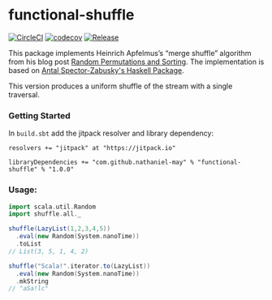 # functional-shuffle
[![CircleCI](https://circleci.com/gh/nathaniel-may/functional-shuffle.svg?style=svg)](https://circleci.com/gh/nathaniel-may/functional-shuffle)
[![codecov](https://codecov.io/gh/nathaniel-may/functional-shuffle/branch/master/graph/badge.svg)](https://codecov.io/gh/nathaniel-may/functional-shuffle)
[![Release](https://jitpack.io/v/nathaniel-may/functional-shuffle.svg)](https://jitpack.io/#User/Repo)

This package implements Heinrich Apfelmus’s “merge shuffle” algorithm from his blog post [Random Permutations and Sorting](https://apfelmus.nfshost.com/articles/random-permutations.html). The implementation is based on [Antal Spector-Zabusky's Haskell Package](https://github.com/antalsz/functional-shuffle).

This version produces a uniform shuffle of the stream with a single traversal.

### Getting Started
In `build.sbt` add the jitpack resolver and library dependency:
```
resolvers += "jitpack" at "https://jitpack.io"

libraryDependencies += "com.github.nathaniel-may" % "functional-shuffle" % "1.0.0"
```

### Usage:
```scala
import scala.util.Random
import shuffle.all._

shuffle(LazyList(1,2,3,4,5))
  .eval(new Random(System.nanoTime))
  .toList
// List(3, 5, 1, 4, 2)

shuffle("Scala!".iterator.to(LazyList))
  .eval(new Random(System.nanoTime))
  .mkString
// "aSa!lc"
```